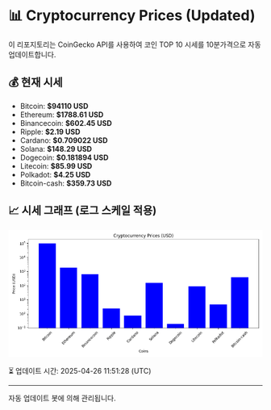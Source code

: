 
# 📊 Cryptocurrency Prices (Updated)

이 리포지토리는 CoinGecko API를 사용하여 코인 TOP 10 시세를 10분가격으로 자동 업데이트합니다.

## 💰 현재 시세
- Bitcoin: **$94110 USD**
- Ethereum: **$1788.61 USD**
- Binancecoin: **$602.45 USD**
- Ripple: **$2.19 USD**
- Cardano: **$0.709022 USD**
- Solana: **$148.29 USD**
- Dogecoin: **$0.181894 USD**
- Litecoin: **$85.99 USD**
- Polkadot: **$4.25 USD**
- Bitcoin-cash: **$359.73 USD**

## 📈 시세 그래프 (로그 스케일 적용)
![Crypto Prices](crypto_prices.png)

⏳ 업데이트 시간: 2025-04-26 11:51:28 (UTC)

---
자동 업데이트 봇에 의해 관리됩니다.
